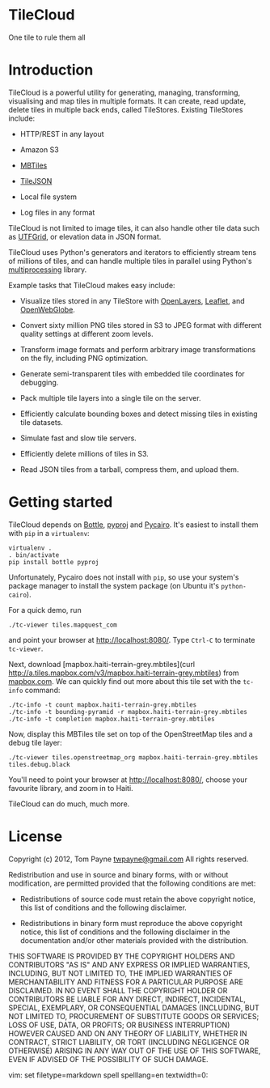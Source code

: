 TileCloud
=========

One tile to rule them all



Introduction
============

TileCloud is a powerful utility for generating, managing, transforming, visualising and map tiles in multiple formats.  It can create, read update, delete tiles in multiple back ends, called TileStores. Existing TileStores include:

* HTTP/REST in any layout

* Amazon S3

* [MBTiles](https://github.com/mapbox/mbtiles-spec)

* [TileJSON](https://github.com/mapbox/TileJSON)

* Local file system

* Log files in any format

TileCloud is not limited to image tiles, it can also handle other tile data such as [UTFGrid](https://github.com/mapbox/utfgrid-spec), or elevation data in JSON format.

TileCloud uses Python's generators and iterators to efficiently stream tens of millions of tiles, and can handle multiple tiles in parallel using Python's [multiprocessing](http://docs.python.org/library/multiprocessing.html) library.

Example tasks that TileCloud makes easy include:

* Visualize tiles stored in any TileStore with [OpenLayers](http://www.openlayers.org/), [Leaflet](http://leaflet.cloudmade.com/), and [OpenWebGlobe](http://www.openwebglobe.org/).

* Convert sixty million PNG tiles stored in S3 to JPEG format with different quality settings at different zoom levels.

* Transform image formats and perform arbitrary image transformations on the fly, including PNG optimization.

* Generate semi-transparent tiles with embedded tile coordinates for debugging.

* Pack multiple tile layers into a single tile on the server.

* Efficiently calculate bounding boxes and detect missing tiles in existing tile datasets.

* Simulate fast and slow tile servers.

* Efficiently delete millions of tiles in S3.

* Read JSON tiles from a tarball, compress them, and upload them.



Getting started
===============

TileCloud depends on [Bottle](http://bottlepy.org/), [pyproj](http://code.google.com/p/pyproj/) and [Pycairo](http://cairographics.org/pycairo/).  It's easiest to install them with `pip` in a `virtualenv`:

	virtualenv .
	. bin/activate
	pip install bottle pyproj

Unfortunately, Pycairo does not install with `pip`, so use your system's package manager to install the system package (on Ubuntu it's `python-cairo`).

For a quick demo, run

	./tc-viewer tiles.mapquest_com

and point your browser at <http://localhost:8080/>.  Type `Ctrl-C` to terminate `tc-viewer`.

Next, download [mapbox.haiti-terrain-grey.mbtiles](curl http://a.tiles.mapbox.com/v3/mapbox.haiti-terrain-grey.mbtiles) from [mapbox.com](http://mapbox.com/).  We can quickly find out more about this tile set with the `tc-info` command:

	./tc-info -t count mapbox.haiti-terrain-grey.mbtiles
	./tc-info -t bounding-pyramid -r mapbox.haiti-terrain-grey.mbtiles
	./tc-info -t completion mapbox.haiti-terrain-grey.mbtiles

Now, display this MBTiles tile set on top of the OpenStreetMap tiles and a debug tile layer:

	./tc-viewer tiles.openstreetmap_org mapbox.haiti-terrain-grey.mbtiles tiles.debug.black

You'll need to point your browser at <http://localhost:8080/>, choose your favourite library, and zoom in to Haiti.

TileCloud can do much, much more.



License
=======

Copyright (c) 2012, Tom Payne <twpayne@gmail.com>
All rights reserved.

Redistribution and use in source and binary forms, with or without modification, are permitted provided that the following conditions are met:

* Redistributions of source code must retain the above copyright notice, this list of conditions and the following disclaimer.

* Redistributions in binary form must reproduce the above copyright notice, this list of conditions and the following disclaimer in the documentation and/or other materials provided with the distribution.

THIS SOFTWARE IS PROVIDED BY THE COPYRIGHT HOLDERS AND CONTRIBUTORS "AS IS" AND ANY EXPRESS OR IMPLIED WARRANTIES, INCLUDING, BUT NOT LIMITED TO, THE IMPLIED WARRANTIES OF MERCHANTABILITY AND FITNESS FOR A PARTICULAR PURPOSE ARE DISCLAIMED. IN NO EVENT SHALL THE COPYRIGHT HOLDER OR CONTRIBUTORS BE LIABLE FOR ANY DIRECT, INDIRECT, INCIDENTAL, SPECIAL, EXEMPLARY, OR CONSEQUENTIAL DAMAGES (INCLUDING, BUT NOT LIMITED TO, PROCUREMENT OF SUBSTITUTE GOODS OR SERVICES; LOSS OF USE, DATA, OR PROFITS; OR BUSINESS INTERRUPTION) HOWEVER CAUSED AND ON ANY THEORY OF LIABILITY, WHETHER IN CONTRACT, STRICT LIABILITY, OR TORT (INCLUDING NEGLIGENCE OR OTHERWISE) ARISING IN ANY WAY OUT OF THE USE OF THIS SOFTWARE, EVEN IF ADVISED OF THE POSSIBILITY OF SUCH DAMAGE.

vim: set filetype=markdown spell spelllang=en textwidth=0:
